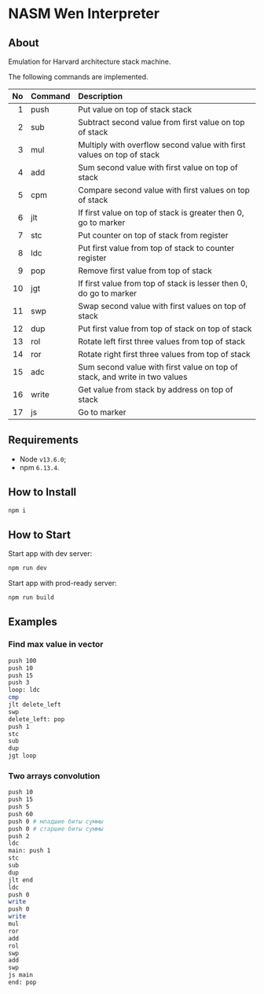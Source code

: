 # NASM Wen Interpreter

## About

Emulation for Harvard architecture stack machine.

The following commands are implemented.

| No | Command | Description |
| -: | :------ | :---------- |
|  1 | push    | Put value on top of stack stack |
|  2 | sub     | Subtract second value from first value on top of stack |
|  3 | mul     | Multiply with overflow second value with first values on top of stack |
|  4 | add     | Sum second value with first value on top of stack |
|  5 | cpm     | Compare second value with first values on top of stack |
|  6 | jlt     | If first value on top of stack is greater then 0, go to marker |
|  7 | stc     | Put counter on top of stack from register |
|  8 | ldc     | Put first value from top of stack to counter register |
|  9 | pop     | Remove first value from top of stack |
| 10 | jgt     | If first value from top of stack is lesser then 0, do go to marker |
| 11 | swp     | Swap second value with first values on top of stack |
| 12 | dup     | Put first value from top of stack on top of stack |
| 13 | rol     | Rotate left first three values from top of stack |
| 14 | ror     | Rotate right first three values from top of stack |
| 15 | adc     | Sum second value with first value on top of stack, and write in two values |
| 16 | write   | Get value from stack by address on top of stack |
| 17 | js      | Go to marker |

## Requirements

+ Node `v13.6.0`;
+ npm `6.13.4`.

## How to Install

```sh
npm i
```

## How to Start

Start app with dev server:

```sh
npm run dev
```

Start app with prod-ready server:

```sh
npm run build
```

## Examples

### Find max value in vector

```sh
push 100
push 10
push 15
push 3
loop: ldc
cmp
jlt delete_left
swp
delete_left: pop
push 1
stc
sub
dup
jgt loop
```

### Two arrays convolution

```sh
push 10
push 15
push 5
push 60
push 0 # младшие биты суммы
push 0 # старшие биты суммы
push 2
ldc
main: push 1
stc
sub
dup
jlt end
ldc
push 0
write
push 0
write
mul
ror
add
rol
swp
add
swp
js main
end: pop
```
